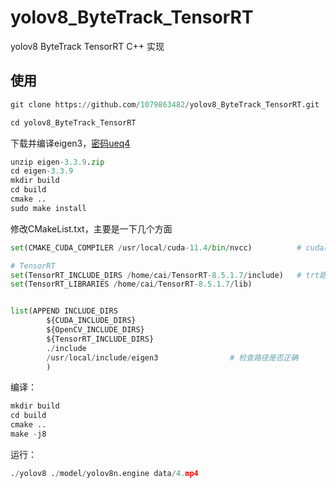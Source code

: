 # yolov8_ByteTrack_TensorRT 

yolov8 ByteTrack TensorRT C++ 实现

## 使用

```python
git clone https://github.com/1079863482/yolov8_ByteTrack_TensorRT.git

cd yolov8_ByteTrack_TensorRT

```

下载并编译eigen3，[密码ueq4](https://pan.baidu.com/s/15kEfCxpy-T7tz60msxxExg)

```python
unzip eigen-3.3.9.zip
cd eigen-3.3.9
mkdir build
cd build
cmake ..
sudo make install
```


修改CMakeList.txt，主要是一下几个方面

```python
set(CMAKE_CUDA_COMPILER /usr/local/cuda-11.4/bin/nvcc)          # cuda版本

# TensorRT
set(TensorRT_INCLUDE_DIRS /home/cai/TensorRT-8.5.1.7/include)   # trt路径
set(TensorRT_LIBRARIES /home/cai/TensorRT-8.5.1.7/lib) 


list(APPEND INCLUDE_DIRS
        ${CUDA_INCLUDE_DIRS}
        ${OpenCV_INCLUDE_DIRS}
        ${TensorRT_INCLUDE_DIRS}
        ./include
        /usr/local/include/eigen3                # 检查路径是否正确
        )

```


编译：

```python
mkdir build
cd build
cmake ..
make -j8
```

运行：
```python
./yolov8 ./model/yolov8n.engine data/4.mp4
```



